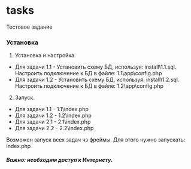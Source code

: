 # tasks
Тестовое задание
### Установка
1. Установка и настройка.
  * Для задачи 1.1 - Установить схему БД, используя: install\1.1.sql. Настроить подключение к БД в файле: 1.1\app\config.php
  * Для задачи 1.2 - Установить схему БД, используя: install\1.2.sql. Настроить подключение к БД в файле: 1.2\app\config.php
2. Запуск.
  * Для задачи 1.1 - 1.1\index.php
  * Для задачи 1.2 - 1.2\index.php
  * Для задачи 2.1 - 2.1\index.php
  * Для задачи 2.2 - 2.2\index.php
  
Возможен запуск всех задач чз фреймы. Для этого нужно запускать: index.php

##### Важно: необходим доступ к Интернету.

